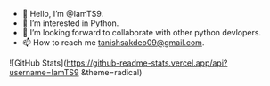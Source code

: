 - 👋 Hello, I’m @IamTS9.
- 👀 I’m interested in Python. 
- 💞️ I’m looking forward to collaborate with other python devlopers.
- 📫 How to reach me tanishsakdeo09@gmail.com.

<!---
IamTS9/IamTS9 is a ✨ special ✨ repository because its `README.md` (this file) appears on your GitHub profile.
You can click the Preview link to take a look at your changes.
--->
![GitHub Stats](https://github-readme-stats.vercel.app/api?username=IamTS9 &theme=radical)
